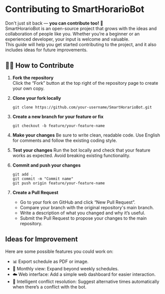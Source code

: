 # Contributing to SmartHorarioBot

Don't just sit back — **you can contribute too!** 💪  
SmartHorarioBot is an open-source project that grows with the ideas and collaboration of people like you. Whether you’re a beginner or an experienced developer, your input is welcome and valuable.  
This guide will help you get started contributing to the project, and it also includes ideas for future improvements.

## 🧑‍💻 How to Contribute
1) **Fork the repository**  
    Click the “Fork” button at the top right of the repository page to create your own copy.

2) **Clone your fork locally**  
    ```
    git clone https://github.com/your-username/SmartHorarioBot.git
    ```

3) **Create a new branch for your feature or fix**
    ```
    git checkout -b feature/your-feature-name
    ```

4) **Make your changes**
    Be sure to write clean, readable code. Use English for comments and follow the existing coding style.

5) **Test your changes**
    Run the bot locally and check that your feature works as expected. Avoid breaking existing functionality.

6) **Commit and push your changes**
    ```
    git add .
    git commit -m "Commit name"
    git push origin feature/your-feature-name
    ```

7) **Create a Pull Request**
   - Go to your fork on GitHub and click “New Pull Request”.
   - Compare your branch with the original repository's main branch.
   - Write a description of what you changed and why it’s useful.
   - Submit the Pull Request to propose your changes to the main repository.

## Ideas for Improvement
Here are some possible features you could work on:
- 📊 Export schedule as PDF or image.
- 📅 Monthly view: Expand beyond weekly schedules.
- ☁️ Web interface: Add a simple web dashboard for easier interaction.
- 🧠 Intelligent conflict resolution: Suggest alternative times automatically when there’s a conflict with the bot.